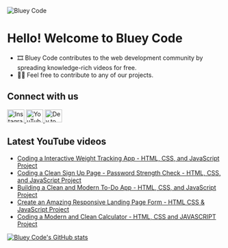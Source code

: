 ![Bluey Code](https://i.imgur.com/rBhrS8S.png)

# Hello! Welcome to Bluey Code

* 🎞 Bluey Code contributes to the web development community by spreading knowledge-rich videos for free.
* 👨‍💻 Feel free to contribute to any of our projects.

## Connect with us

<p>
    <a href="https://instagram.com/blueycode">
    <img
        src="https://raw.githubusercontent.com/rahuldkjain/github-profile-readme-generator/master/src/images/icons/Social/instagram.svg"
        alt="Instagram"
        height="30"
        width="40"
    />
    </a>
    <a href="https://www.youtube.com/@blueycode">
    <img
        src="https://raw.githubusercontent.com/rahuldkjain/github-profile-readme-generator/master/src/images/icons/Social/youtube.svg"
        alt="YouTube"
        height="30"
        width="40"
    />
    </a>
    <a href="https://dev.to/blueycode">
    <img
        src="https://raw.githubusercontent.com/rahuldkjain/github-profile-readme-generator/master/src/images/icons/Social/devto.svg"
        alt="Dev.to"
        height="30"
        width="40"
    />
    </a>
<p>

## Latest YouTube videos

<!-- YouTube video list only show up on GitHub, not on local development -->

<!-- BLOG-POST-LIST:START -->
- [Coding a Interactive Weight Tracking App - HTML, CSS, and JavaScript Project](https://www.youtube.com/watch?v=ZJCGaZaqi58)
- [Coding a Clean Sign Up Page - Password Strength Check - HTML, CSS, and JavaScript Project](https://www.youtube.com/watch?v=rdKTj0WkPWo)
- [Building a Clean and Modern To-Do App - HTML, CSS, and JavaScript Project](https://www.youtube.com/watch?v=5a5rez_UOxU)
- [Create an Amazing Responsive Landing Page Form - HTML CSS &amp; JavaScript Project](https://www.youtube.com/watch?v=i1tOeyzDhx8)
- [Coding a Modern and Clean Calculator  - HTML, CSS and JAVASCRIPT Project](https://www.youtube.com/watch?v=0Q0Eo0eAMz8)
<!-- BLOG-POST-LIST:END -->

[![Bluey Code's GitHub stats](https://github-readme-stats.vercel.app/api?username=blueycode&theme=dark&hide_border=true&show_icons=true)](https://github.com/anuraghazra/github-readme-stats)
